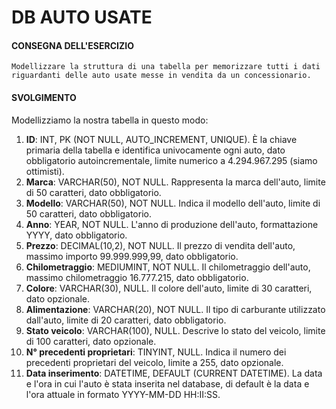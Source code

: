 # DB AUTO USATE

#### CONSEGNA DELL'ESERCIZIO 

```
Modellizzare la struttura di una tabella per memorizzare tutti i dati riguardanti delle auto usate messe in vendita da un concessionario.
```

#### SVOLGIMENTO

Modellizziamo la nostra tabella in questo modo:

1. **ID**: INT, PK (NOT NULL, AUTO_INCREMENT, UNIQUE). È la chiave primaria della tabella e identifica univocamente ogni auto, dato obbligatorio autoincrementale, limite numerico a 4.294.967.295 (siamo ottimisti).
2. **Marca**: VARCHAR(50), NOT NULL. Rappresenta la marca dell'auto, limite di 50 caratteri, dato obbligatorio.
3. **Modello**: VARCHAR(50), NOT NULL. Indica il modello dell'auto, limite di 50 caratteri, dato obbligatorio.
4. **Anno**: YEAR, NOT NULL. L'anno di produzione dell'auto, formattazione YYYY, dato obbligatorio.
5. **Prezzo**: DECIMAL(10,2), NOT NULL. Il prezzo di vendita dell'auto, massimo importo 99.999.999,99, dato obbligatorio.
6. **Chilometraggio**: MEDIUMINT, NOT NULL. Il chilometraggio dell'auto, massimo chilometraggio 16.777.215, dato obbligatorio.
7. **Colore**: VARCHAR(30), NULL. Il colore dell'auto, limite di 30 caratteri, dato opzionale.
8. **Alimentazione**: VARCHAR(20), NOT NULL. Il tipo di carburante utilizzato dall'auto, limite di 20 caratteri, dato obbligatorio.
9. **Stato veicolo**: VARCHAR(100), NULL. Descrive lo stato del veicolo, limite di 100 caratteri, dato opzionale.
10. **N° precedenti proprietari**: TINYINT, NULL. Indica il numero dei precedenti proprietari del veicolo, limite a 255, dato opzionale.
11. **Data inserimento**: DATETIME, DEFAULT (CURRENT DATETIME). La data e l'ora in cui l'auto è stata inserita nel database, di default è la data e l'ora attuale in formato YYYY-MM-DD HH:II:SS.
